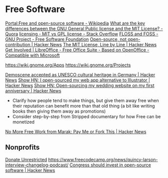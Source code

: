 # Free Software

[Portal:Free and open-source software - Wikipedia](https://en.wikipedia.org/wiki/Portal:Free_and_open-source_software)
[What are the key differences between the GNU General Public license and the MIT License? - Quora](https://www.quora.com/What-are-the-key-differences-between-the-GNU-General-Public-license-and-the-MIT-License?share=1)
[licensing - MIT vs GPL license - Stack Overflow](https://stackoverflow.com/questions/3902754/mit-vs-gpl-license#11752204)
[FLOSS and FOSS - GNU Project - Free Software Foundation](https://www.gnu.org/philosophy/floss-and-foss.en.html)
[Open-source, not open-contribution | Hacker News](https://news.ycombinator.com/item?id=25940195)
[The MIT License, Line by Line | Hacker News](https://news.ycombinator.com/item?id=25979584)
[Get Involved | LibreOffice - Free Office Suite - Based on OpenOffice - Compatible with Microsoft](https://www.libreoffice.org/community/get-involved/?pk_campaign=hub)

https://wiki.gnome.org/Apps
https://wiki.gnome.org/Projects

[Demoscene accepted as UNESCO cultural heritage in Germany | Hacker News](https://news.ycombinator.com/item?id=26522681)
[Show HN: I open-sourced my web app alternative to Illustrator | Hacker News](https://news.ycombinator.com/item?id=7116042)
[Show HN: Open-sourcing my wedding website on my first anniversary | Hacker News](https://news.ycombinator.com/item?id=18556787)

- Clarify how people tend to make things, but give them away free when their reputation can benefit more than that old thing (a bit like writing books then giving them away as promotions)
- Consider step-by-step from Stripped documentary for how Free can be monetized

[No More Free Work from Marak: Pay Me or Fork This | Hacker News](https://news.ycombinator.com/item?id=25032105)

## Nonprofits

[Donate Unrestricted](http://paulgraham.com/donate.html)
https://www.freecodecamp.org/news/quincy-larson-interview-changelog-podcast/
[Congress should invest in open-source software | Hacker News](https://news.ycombinator.com/item?id=24789070)
